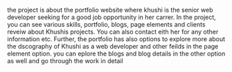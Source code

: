 the project is about the portfolio website where khushi is the senior web developer seeking for a good job opportunity in her carrer. In the project, you can see various skills, portfolio, blogs, page elements and clients reveiw about Khushis projects. You can also contact eith her for any other information etc.
Further, the portfolio has also options to explore more about the dscography of Khushi as a web developer and other feilds in the page element option.
you can eplore the blogs and blog details in the other option as well and go through the work in detail

